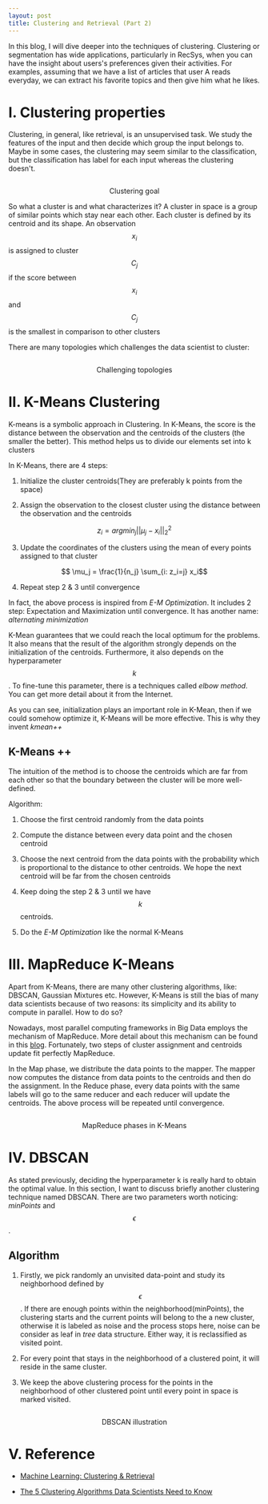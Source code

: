 ```yaml
---
layout: post
title: Clustering and Retrieval (Part 2)
---
```


In this blog, I will dive deeper into the techniques of clustering. Clustering or segmentation has wide applications, 
particularly in RecSys, when you can have the insight about users's preferences given their activities. For examples, 
assuming that we have a list of articles that user A reads everyday, we can extract his favorite topics and then give 
him what he likes.

# I. Clustering properties

Clustering, in general, like retrieval, is an unsupervised task. We study the features of the input and then decide 
which group the input belongs to. Maybe in some cases, the clustering may seem similar to the classification, but the 
classification has label for each input whereas the clustering doesn't.

<p align="center">
 <img src="/image/clustering/goal.png" alt="" align="middle">
 <div align="center"> Clustering goal</div>
</p>

So what a cluster is and what characterizes it? A cluster in space is a group of similar points which stay near each 
other. Each cluster is defined by its centroid and its shape. An observation $$x_i$$ is assigned to cluster $$C_j$$ if 
the score between $$x_i$$ and $$C_j$$ is the smallest in comparison to other clusters

There are many topologies which challenges the data scientist to cluster:

<p align="center">
 <img src="/image/clustering/challenge.png" alt="" align="middle">
 <div align="center"> Challenging topologies</div>
</p>

# II. K-Means Clustering

K-means is a symbolic approach in Clustering. In K-Means, the score is the distance between the observation and the 
centroids of the clusters (the smaller the better). This method helps us to divide our elements set into k clusters

In K-Means, there are 4 steps:

1. Initialize the cluster centroids(They are preferably k points from the space)

2. Assign the observation to the closest cluster using the distance between the observation and the centroids

$$ z_i = argmin_j ||\mu_j - x_i||^2_2$$

3. Update the coordinates of the clusters using the mean of every points assigned to that cluster

$$ \mu_j = \frac{1}{n_j} \sum_{i: z_i=j} x_i$$

4. Repeat step 2 & 3 until convergence

In fact, the above process is inspired from _E-M Optimization_. It includes 2 step: Expectation and Maximization until 
convergence. It has another name: _alternating minimization_

K-Mean guarantees that we could reach the local optimum for the problems. It also means that the result of the algorithm 
strongly depends on the initialization of the centroids. Furthermore, it also depends on the hyperparameter $$k$$. To 
fine-tune this parameter, there is a techniques called _elbow method_. You can get more detail about it from the Internet.

As you can see, initialization plays an important role in K-Mean, then if we could somehow optimize it, K-Means will be 
more effective. This is why they invent _kmean++_

## K-Means ++

The intuition of the method is to choose the centroids which are far from each other so that the boundary between the 
cluster will be more well-defined.

Algorithm:

1. Choose the first centroid randomly from the data points

2. Compute the distance between every data point and the chosen centroid

3. Choose the next centroid from the data points with the probability which is proportional to the distance to other 
centroids. We hope the next centroid will be far from the chosen centroids

4. Keep doing the step 2 & 3 until we have $$k$$ centroids.

5. Do the *E-M Optimization* like the normal K-Means

# III. MapReduce K-Means

Apart from K-Means, there are many other clustering algorithms, like: DBSCAN, Gaussian Mixtures etc. However, K-Means 
is still the bias of many data scientists because of two reasons: its simplicity and its ability to compute in parallel. 
How to do so?

Nowadays, most parallel computing frameworks in Big Data employs the mechanism of MapReduce. More detail about this 
mechanism can be found in this [blog](/2018-10-30-apache-hadoop-introduction/). Fortunately, two steps of cluster 
assignment and centroids update fit perfectly MapReduce.

In the Map phase, we distribute the data points to the mapper. The mapper now computes the distance from data points to 
the centroids and then do the assignment. In the Reduce phase, every data points with the same labels will go to the 
same reducer and each reducer will update the centroids. The above process will be repeated until convergence.

<p align="center">
 <img src="/image/clustering/mapreduce.png" alt="" align="middle">
 <div align="center"> MapReduce phases in K-Means</div>
</p>

# IV. DBSCAN

As stated previously, deciding the hyperparameter k is really hard to obtain the optimal value. In this section, I want 
to discuss briefly another clustering technique named DBSCAN. There are two parameters worth noticing: _minPoints_ and 
$$\epsilon$$.

## Algorithm

1. Firstly, we pick randomly an unvisited data-point and study its neighborhood defined by $$\epsilon$$. If there are 
enough points within the neighborhood(minPoints), the clustering starts and the current points will belong to the a new 
cluster, otherwise it is labeled as noise and the process stops here, noise can be consider as leaf in _tree_ data 
structure. Either way, it is reclassified as visited point.

2. For every point that stays in the neighborhood of a clustered point, it will reside in the same cluster. 

3. We keep the above clustering process for the points in the neighborhood of other clustered point until every point 
in space is marked visited.

<p align="center">
 <img src="/image/clustering/dbscan.gif" alt="" align="middle">
 <div align="center"> DBSCAN illustration</div>
</p>

# V. Reference

* [Machine Learning: Clustering & Retrieval](https://www.coursera.org/learn/ml-clustering-and-retrieval/home/welcome)

* [The 5 Clustering Algorithms Data Scientists Need to Know](https://towardsdatascience.com/the-5-clustering-algorithms-data-scientists-need-to-know-a36d136ef68)